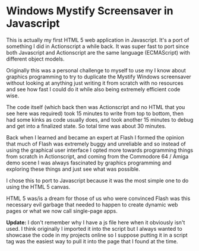 # Windows Mystify Screensaver in Javascript

This is actually my first HTML 5 web application in Javascript. It's a port of something I did in Actionscript a while back. It was super fast to port since both Javascript and Actionscript are the same language (ECMAScript) with different object models.

Originally this was a personal challenge to myself to use my I know about graphics programming to try to duplicate the Mystify Windows screensaver without looking at anything just writing it from scratch with no resources and see how fast I could do it while also being extremely efficient code wise.

The code itself (which back then was Actionscript and no HTML that you see here was required) took 15 minutes to write from top to bottom, then had some kinks as code usually does, and took another 15 minutes to debug and get into a finalized state. So total time was about 30 minutes.

Back when I learned and became an expert at Flash I formed the opinion that much of Flash was extremely buggy and unreliable and so instead of using the graphical user interface I opted more towards programming things from scratch in Actionscript, and coming from the Commodore 64 / Amiga demo scene I was always fascinated by graphics programming and exploring these things and just see what was possible.

I chose this to port to Javascript because it was the most simple one to do using the HTML 5 canvas.

HTML 5 was/is a dream for those of us who were convinced Flash was this necessary evil garbage that needed to happen to create dynamic web pages or what we now call single-page apps.

**Update:** I don't remember why I have a js file here when it obviously isn't used. I think originally I imported it into the script but I always wanted to showcase the code in my projects online so I suppose putting it in a script tag was the easiest way to pull it into the page that I found at the time.
